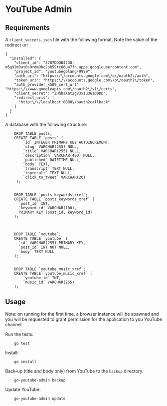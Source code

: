 YouTube Admin
=============





Requirements
------------

A ```client_secrets.json``` file with the following format. Note the value of the redirect url

```
{
  "installed": {
    "client_id": "3707DDDD4238-m5q92m9at0s0rdm9hc2pb59tc66u47fh.apps.googleusercontent.com",
    "project_id": "youtubegolang-9999",
    "auth_uri": "https:\/\/accounts.google.com\/o\/oauth2\/auth",
    "token_uri": "https:\/\/accounts.google.com\/o\/oauth2\/token",
    "auth_provider_x509_cert_url": "https:\/\/www.googleapis.com\/oauth2\/v1\/certs",
    "client_secret": "ZHhhaXat2gv3xIu3GIDDDD",
    "redirect_uris": [
      "http:\/\/localhost:8080\/oauth2callback"
    ]
  }
}
```

A database with the following structure:
        
        DROP TABLE posts;
        CREATE TABLE `posts` (
            `id` INTEGER PRIMARY KEY AUTOINCREMENT,
            `slug` VARCHAR(255) NULL,
            `title` VARCHAR(255) NULL,
            `description` VARCHAR(400) NULL,
            `published` DATETIME NULL,
            `body` TEXT,
            `transcript` TEXT NULL,
            `topresult` TEXT NULL,
            `click_to_tweet` VARCHAR(20)
         );
        
        
        DROP TABLE `posts_keywords_xref`;
        CREATE TABLE `posts_keywords_xref` (
          `post_id` INT,
          `keyword_id` VARCHAR(100),
          PRIMARY KEY (post_id, keyword_id)
        );
        
        
        
        DROP TABLE `youtube`;
        CREATE TABLE `youtube` (
          `id` VARCHAR(255) PRIMARY KEY,
          `post_id` INT NOT NULL,
          `body` TEXT NULL
        );
        
        
        DROP TABLE `youtube_music_xref`;
        CREATE TABLE `youtube_music_xref` (
            `youtube_id` INT,
            `music_id` VARCHAR(255)
        );





Usage
-----

Note: on running for the first time, a browser instance will be spawned and you 
will be requested to grant permission for the application to you YouTube channel.

Run the tests:

        go test

Install:

        go install

Back-up (title and body only) from YouTube to the ```backup``` directory:

        go-youtube-admin backup

Update YouTube:

        go-youtube-admin update
